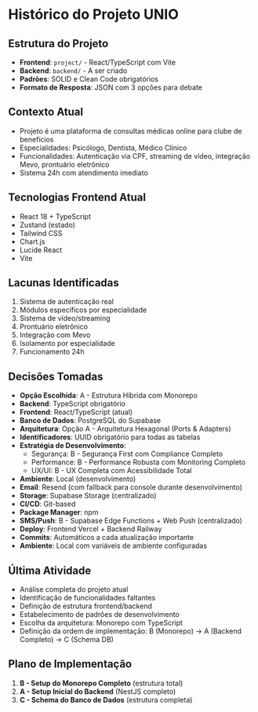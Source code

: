 # Histórico do Projeto UNIO

## Estrutura do Projeto
- **Frontend**: `project/` - React/TypeScript com Vite
- **Backend**: `backend/` - A ser criado
- **Padrões**: SOLID e Clean Code obrigatórios
- **Formato de Resposta**: JSON com 3 opções para debate

## Contexto Atual
- Projeto é uma plataforma de consultas médicas online para clube de benefícios
- Especialidades: Psicólogo, Dentista, Médico Clínico
- Funcionalidades: Autenticação via CPF, streaming de vídeo, integração Mevo, prontuário eletrônico
- Sistema 24h com atendimento imediato

## Tecnologias Frontend Atual
- React 18 + TypeScript
- Zustand (estado)
- Tailwind CSS
- Chart.js
- Lucide React
- Vite

## Lacunas Identificadas
1. Sistema de autenticação real
2. Módulos específicos por especialidade
3. Sistema de vídeo/streaming
4. Prontuário eletrônico
5. Integração com Mevo
6. Isolamento por especialidade
7. Funcionamento 24h

## Decisões Tomadas
- **Opção Escolhida**: A - Estrutura Híbrida com Monorepo
- **Backend**: TypeScript obrigatório
- **Frontend**: React/TypeScript (atual)
- **Banco de Dados**: PostgreSQL do Supabase
- **Arquitetura**: Opção A - Arquitetura Hexagonal (Ports & Adapters)
- **Identificadores**: UUID obrigatório para todas as tabelas
- **Estratégia de Desenvolvimento**: 
  - Segurança: B - Segurança First com Compliance Completo
  - Performance: B - Performance Robusta com Monitoring Completo  
  - UX/UI: B - UX Completa com Acessibilidade Total
- **Ambiente**: Local (desenvolvimento)
- **Email**: Resend (com fallback para console durante desenvolvimento)
- **Storage**: Supabase Storage (centralizado)
- **CI/CD**: Git-based
- **Package Manager**: npm
- **SMS/Push**: B - Supabase Edge Functions + Web Push (centralizado)
- **Deploy**: Frontend Vercel + Backend Railway
- **Commits**: Automáticos a cada atualização importante
- **Ambiente**: Local com variáveis de ambiente configuradas

## Última Atividade
- Análise completa do projeto atual
- Identificação de funcionalidades faltantes
- Definição de estrutura frontend/backend
- Estabelecimento de padrões de desenvolvimento
- Escolha da arquitetura: Monorepo com TypeScript
- Definição da ordem de implementação: B (Monorepo) → A (Backend Completo) → C (Schema DB)

## Plano de Implementação
1. **B - Setup do Monorepo Completo** (estrutura total)
2. **A - Setup Inicial do Backend** (NestJS completo)
3. **C - Schema do Banco de Dados** (estrutura completa)
